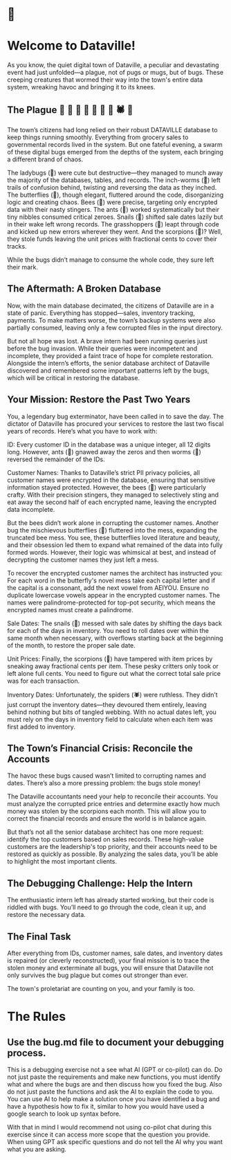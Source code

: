 # 🐛

# Welcome to Dataville!

As you know, the quiet digital town of Dataville, a peculiar and devastating event had just unfolded—a plague, not of pugs or mugs, but of bugs. These creeping creatures that wormed their way into the town's entire data system, wreaking havoc and bringing it to its knees.

## The Plague 🐞 🐛 🦋 🐝 🐜 🐌 🦗 🕷️ 🦂
The town’s citizens had long relied on their robust DATAVILLE database to keep things running smoothly. Everything from grocery sales to governmental records lived in the system. But one fateful evening, a swarm of these digital bugs emerged from the depths of the system, each bringing a different brand of chaos.

The ladybugs (🐞) were cute but destructive—they managed to munch away the majority of the databases, tables, and records. The inch-worms (🐛) left trails of confusion behind, twisting and reversing the data as they inched. The butterflies (🦋), though elegant, fluttered around the code, disorganizing logic and creating chaos. Bees (🐝) were precise, targeting only encrypted data with their nasty stingers. The ants (🐜) worked systematically but their tiny nibbles consumed critical zeroes. Snails (🐌) shifted sale dates lazily but in their wake left wrong records. The grasshoppers (🦗) leapt through code and kicked up new errors wherever they went. And the scorpions (🦂)? Well, they stole funds leaving the unit prices with fractional cents to cover their tracks.

While the bugs didn’t manage to consume the whole code, they sure left their mark.

## The Aftermath: A Broken Database
Now, with the main database decimated, the citizens of Dataville are in a state of panic. Everything has stopped—sales, inventory tracking, payments. To make matters worse, the town’s backup systems were also partially consumed, leaving only a few corrupted files in the input directory.

But not all hope was lost. A brave intern had been running queries just before the bug invasion. While their queries were incompetent and incomplete, they provided a faint trace of hope for complete restoration. Alongside the intern’s efforts, the senior database architect of Dataville discovered and remembered some important patterns left by the bugs, which will be critical in restoring the database.

## Your Mission: Restore the Past Two Years
You, a legendary bug exterminator, have been called in to save the day. The dictator of Dataville has procured your services to restore the last two fiscal years of records. Here’s what you have to work with:

ID: Every customer ID in the database was a unique integer, all 12 digits long. However, ants (🐜) gnawed away the zeros and then worms (🐛) reversed the remainder of the IDs.

Customer Names: Thanks to Dataville’s strict PII privacy policies, all customer names were encrypted in the database, ensuring that sensitive information stayed protected. However, the bees (🐝) were particularly crafty. With their precision stingers, they managed to selectively sting and eat away the second half of each encrypted name, leaving the encrypted data incomplete.

But the bees didn’t work alone in corrupting the customer names. Another bug the mischievous butterflies (🦋) fluttered into the mess, expanding the truncated bee mess. You see, these butterflies loved literature and beauty, and their obsession led them to expand what remained of the data into fully formed words. However, their logic was whimsical at best, and instead of decrypting the customer names they just left a mess.

To recover the encrypted customer names the architect has instructed you:
For each word in the butterfly's novel mess take each capital letter and if the capital is a consonant, add the next vowel from AEIYOU.
Ensure no duplicate lowercase vowels appear in the encrypted customer names.
The names were palindrome-protected for top-pot security, which means the encrypted names must create a palindrome.

Sale Dates: The snails (🐌) messed with sale dates by shifting the days back for each of the days in inventory. You need to roll dates over within the same month when necessary, with overflows starting back at the beginning of the month, to restore the proper sale date.

Unit Prices: Finally, the scorpions (🦂) have tampered with item prices by sneaking away fractional cents per item. These pesky critters only took or left alone full cents. You need to figure out what the correct total sale price was for each transaction.

Inventory Dates: Unfortunately, the spiders (🕷️) were ruthless. They didn’t just corrupt the inventory dates—they devoured them entirely, leaving behind nothing but bits of tangled webbing. With no actual dates left, you must rely on the days in inventory field to calculate when each item was first added to inventory.

## The Town’s Financial Crisis: Reconcile the Accounts
The havoc these bugs caused wasn’t limited to corrupting names and dates. There’s also a more pressing problem: the bugs stole money!

The Dataville accountants need your help to reconcile their accounts. You must analyze the corrupted price entries and determine exactly how much money was stolen by the scorpions each month. This will allow you to correct the financial records and ensure the world is in balance again.

But that’s not all the senior database architect has one more request: identify the top customers based on sales records. These high-value customers are the leadership's top priority, and their accounts need to be restored as quickly as possible. By analyzing the sales data, you’ll be able to highlight the most important clients.

## The Debugging Challenge: Help the Intern
The enthusiastic intern left has already started working, but their code is riddled with bugs. You’ll need to go through the code, clean it up, and restore the necessary data. 

## The Final Task
After everything from IDs, customer names, sale dates, and inventory dates is repaired (or cleverly reconstructed), your final mission is to trace the stolen money and exterminate all bugs, you will ensure that Dataville not only survives the bug plague but comes out stronger than ever.

The town's proletariat are counting on you, and your family is too.

# The Rules

## Use the bug.md file to document your debugging process.

This is a debugging exercise not a see what AI (GPT or co-pilot) can do. Do not just paste the requirements and make new functions, you must identify what and where the bugs are and then discuss how you fixed the bug. Also do not just paste the functions and ask the AI to explain the code to you. You can use AI to help make a solution once you have identified a bug and have a hypothesis how to fix it, similar to how you would have used a google search to look up syntax before.

With that in mind I would recommend not using co-pilot chat during this exercise since it can access more scope that the question you provide. When using GPT ask specific questions and do not tell the AI why you want what you are asking.
